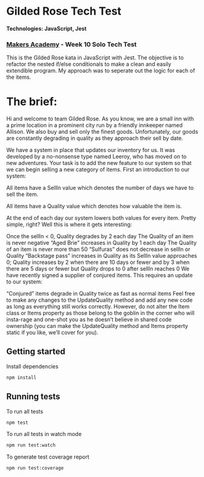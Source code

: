 # Gilded Rose Tech Test
#### Technologies: JavaScript, Jest
### [Makers Academy](http://makers.tech) - Week 10 Solo Tech Test


This is the Gilded Rose kata in JavaScript with Jest. The objective is to refactor the nested if/else conditionals to make a clean and easily extendible program.
My approach was to seperate out the logic for each of the items.

# The brief:

Hi and welcome to team Gilded Rose. As you know, we are a small inn with a prime location in a prominent city run by a friendly innkeeper named Allison. We also buy and sell only the finest goods. Unfortunately, our goods are constantly degrading in quality as they approach their sell by date.

We have a system in place that updates our inventory for us. It was developed by a no-nonsense type named Leeroy, who has moved on to new adventures. Your task is to add the new feature to our system so that we can begin selling a new category of items. First an introduction to our system:

All items have a SellIn value which denotes the number of days we have to sell the item.

All items have a Quality value which denotes how valuable the item is.

At the end of each day our system lowers both values for every item. Pretty simple, right? Well this is where it gets interesting:

Once the sellIn < 0, Quality degrades by 2 each day
The Quality of an item is never negative
“Aged Brie” increases in Quality by 1 each day
The Quality of an item is never more than 50
“Sulfuras” does not decrease in sellIn or Quality
“Backstage pass” increases in Quality as its SellIn value approaches 0; Quality increases by 2 when there are 10 days or fewer and by 3 when there are 5 days or fewer but Quality drops to 0 after sellIn reaches 0
We have recently signed a supplier of conjured items. This requires an update to our system:

“Conjured” items degrade in Quality twice as fast as normal items
Feel free to make any changes to the UpdateQuality method and add any new code as long as everything still works correctly. However, do not alter the Item class or Items property as those belong to the goblin in the corner who will insta-rage and one-shot you as he doesn’t believe in shared code ownership (you can make the UpdateQuality method and Items property static if you like, we’ll cover for you).

## Getting started

Install dependencies

```sh
npm install
```

## Running tests

To run all tests

```sh
npm test
```

To run all tests in watch mode

```sh
npm run test:watch
```

To generate test coverage report

```sh
npm run test:coverage
```
